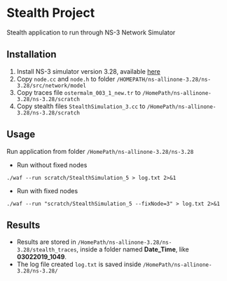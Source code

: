 # Stealth Project

Stealth application to run through NS-3 Network Simulator

## Installation 

1. Install NS-3 simulator version 3.28, available [here](https://www.nsnam.org/releases/ns-3-28/)
2. Copy `node.cc` and `node.h` to folder `/HOMEPATH/ns-allinone-3.28/ns-3.28/src/network/model`
3. Copy traces file `ostermalm_003_1_new.tr` to `/HomePath/ns-allinone-3.28/ns-3.28/scratch`
4. Copy stealth files `StealthSimulation_3.cc` to `/HomePath/ns-allinone-3.28/ns-3.28/scratch`

## Usage

Run application from folder `/HomePath/ns-allinone-3.28/ns-3.28`

* Run without fixed nodes

`./waf --run scratch/StealthSimulation_5 > log.txt 2>&1`

* Run with fixed nodes

`./waf --run "scratch/StealthSimulation_5 --fixNode=3" > log.txt 2>&1`

## Results

* Results are stored in `/HomePath/ns-allinone-3.28/ns-3.28/stealth_traces`, inside a folder named **Date_Time**, like **03022019_1049**.
* The log file created `log.txt` is saved inside `/HomePath/ns-allinone-3.28/ns-3.28/`



